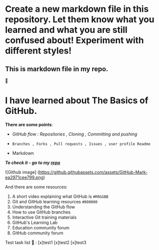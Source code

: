 # Create a new markdown file in this repository. Let them know what you learned and what you are still confused about! Experiment with different styles!


## This is markdown file in my repo. 
:wave:
# I have learned about The Basics of GitHub.
**There are some points**:
- _GitHub flow : Repositories , Cloning , Committing and pushing_ 
* `Branches , Forks , Pull requests , Issues , user profile Readme`
+  Markdown

***To check it - go to my [repo](https://github.com/HotTesting/git-starter-assignment-baranovskyimaksym)***

![Github image]
(https://github.githubassets.com/assets/GitHub-Mark-ea2971cee799.png)



And there are some resources:
1. A short video explaining what GitHub is `#RRGGBB`
2. Git and GitHub learning resources `#000000`
3. Understanding the GitHub flow
4. How to use GitHub branches
5. Interactive Git training materials
6. GitHub's Learning Lab
7. Education community forum
8. GitHub community forum

Test task list :crossed_fingers: :
 [x]test1
 [x]test2
 [x]test3